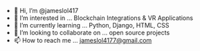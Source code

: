 - 👋 Hi, I’m @jameslol417
- 👀 I’m interested in ... Blockchain Integrations & VR Applications
- 🌱 I’m currently learning ... Python, Django, HTML, CSS
- 💞️ I’m looking to collaborate on ... open source projects
- 📫 How to reach me ... jameslol4177@gmail.com
